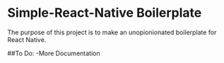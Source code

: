 # Simple-React-Native Boilerplate
The purpose of this project is to make an unopionionated boilerplate for React Native. 

##To Do:
-More Documentation

